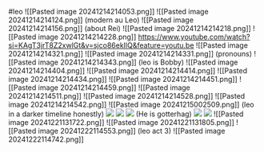 #leo 
![[Pasted image 20241214214053.png]]
![[Pasted image 20241214214124.png]]
(modern au Leo)
![[Pasted image 20241214214156.png]]
(about Rei)
![[Pasted image 20241214214218.png]]
![[Pasted image 20241214214228.png]]
https://www.youtube.com/watch?si=KAgT3jrT8Z2xwlGt&v=sjco86ekIlQ&feature=youtu.be
![[Pasted image 20241214214321.png]]
![[Pasted image 20241214214331.png]]
(pronouns)
![[Pasted image 20241214214343.png]]
(leo is Bobby)
![[Pasted image 20241214214404.png]]
![[Pasted image 20241214214414.png]]
![[Pasted image 20241214214434.png]]
![[Pasted image 20241214214451.png]]
![[Pasted image 20241214214459.png]]
![[Pasted image 20241214214511.png]]
![[Pasted image 20241214214528.png]]
![[Pasted image 20241214214542.png]]
![[Pasted image 20241215002509.png]]
(leo in a darker timeline honestly)
**![](https://lh7-rt.googleusercontent.com/docsz/AD_4nXc6NyVhrrJNLen7cvNE9rg45kDKe2lmdcHIdn8iAiGfbW6vjEpRJNXCqxY-Jiu6MWeVI47paOA1oEveZEIjglyuhGKtonUHoGTtm9XiL2ZEPD8mT8oQKZ6CMydynF_xP8-e2fc1CQ?key=ArE9gjGx41F-QdnnpTPqXmu4)**
**![](https://lh7-rt.googleusercontent.com/docsz/AD_4nXd0nWthx3dWeQSmu_t2Cac1xNkIKEuG2f_0ivb9Uea8BqFZoJy7H_4KKQzV33CQ80799gL27p9KYuI_snTvIO-eQW9vzO2Ug_6irwr88BHL-YV9MRhjB9WMsOcucV9jZIQPQJiqaA?key=ArE9gjGx41F-QdnnpTPqXmu4)**
**![](https://lh7-rt.googleusercontent.com/docsz/AD_4nXedr3BAeVHy1Xq3Yaz3yIawb_16xYJC1CHY6WOLPsEwm-2ahz5Z22pDqv6OGM6N5rl2uBvTW-dexRDIMba72HkluJTlIIgsXTIujBOWjrBetFVg9ZHMqyt23SV1-cZeiADdieiyqA?key=ArE9gjGx41F-QdnnpTPqXmu4)**
(He is gotterhag)
**![](https://lh7-rt.googleusercontent.com/docsz/AD_4nXcvukIbPZqHUmsZ0JlIxoTwKc1MpFW77uq1vUTFBdUmuxXodB0R0RDwsxiNYgb8QqEX5Ezhy6ipF4i1d7cCd82nghBRXlPbDeOkk6N1yMjt2IxnHJyfL-qIsdkP3wjm9EkqF34w?key=ArE9gjGx41F-QdnnpTPqXmu4)**
**![](https://lh7-rt.googleusercontent.com/docsz/AD_4nXfXwedxtKQutRyWKWoBvy2mJIKeESpUYS2DqhS60fJGEcxcgegjwa7IhVb_ZH96N2Ao-qZRkOvJa1Y4G_eVU-MG5W7OutxnuBd8BILuooXyOeA-u2ARThocSxdq6C5i4ZLK7oWr1g?key=ArE9gjGx41F-QdnnpTPqXmu4)**
![[Pasted image 20241221131722.png]]
![[Pasted image 20241221131805.png]]
![[Pasted image 20241222114553.png]]
(leo act 3)
![[Pasted image 20241222114742.png]]
